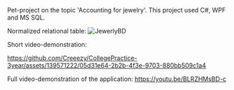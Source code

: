 
Pet-project on the topic 'Accounting for jewelry'.
This project used C#, WPF and MS SQL.

Normalized relational table:
![JewerlyBD](https://github.com/Creeezy/CollegePractice-3year/assets/139571222/c76cb2d1-d2b8-4216-8d7f-e0521ee6fb52)

Short video-demonstration:

https://github.com/Creeezy/CollegePractice-3year/assets/139571222/05d31e64-2b2b-4f3e-9703-880bb509c1a4

Full video-demonstration of the application:
https://youtu.be/BLRZHMsBD-c
